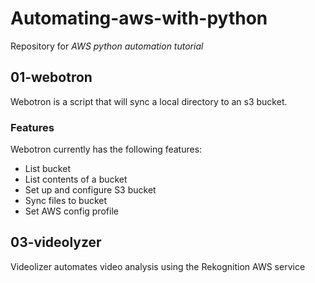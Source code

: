 # Automating-aws-with-python

Repository for *AWS python automation tutorial*

## 01-webotron

Webotron is a script that will sync a local directory to an s3 bucket.

### Features

Webotron currently has the following features:

- List bucket
- List contents of a bucket
- Set up and configure S3 bucket
- Sync files to bucket
- Set AWS config profile

## 03-videolyzer

Videolizer automates video analysis using the Rekognition AWS service
